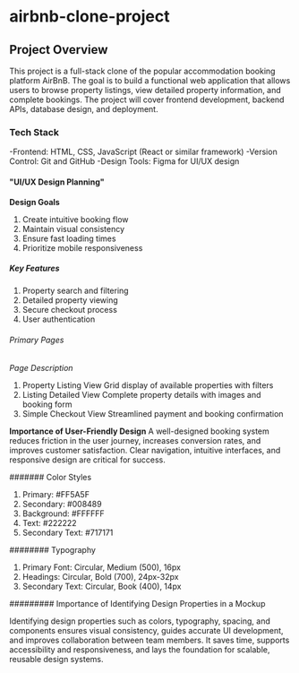# airbnb-clone-project

## Project Overview

This project is a full-stack clone of the popular accommodation booking platform AirBnB. The goal is to build a functional web application that allows users to browse property listings, view detailed property information, and complete bookings. The project will cover frontend development, backend APIs, database design, and deployment.

### Tech Stack

-Frontend: HTML, CSS, JavaScript (React or similar framework)
-Version Control: Git and GitHub
-Design Tools: Figma for UI/UX design

#### "UI/UX Design Planning" 

**Design Goals**

1. Create intuitive booking flow
2. Maintain visual consistency
3. Ensure fast loading times
4. Prioritize mobile responsiveness

##### Key Features

1. Property search and filtering
2. Detailed property viewing
3. Secure checkout process
4. User authentication

###### Primary Pages

*Page	Description*

1. Property Listing View	Grid display of available properties with filters
2. Listing Detailed View	Complete property details with images and booking form
3. Simple Checkout View	Streamlined payment and booking confirmation

**Importance of User-Friendly Design**
A well-designed booking system reduces friction in the user journey, increases conversion rates, and improves customer satisfaction. Clear navigation, intuitive interfaces, and responsive design are critical for success.

####### Color Styles

1. Primary: #FF5A5F
2. Secondary: #008489
3. Background: #FFFFFF
4. Text: #222222
5. Secondary Text: #717171

######## Typography

1. Primary Font: Circular, Medium (500), 16px
2. Headings: Circular, Bold (700), 24px-32px
3. Secondary Text: Circular, Book (400), 14px

######### Importance of Identifying Design Properties in a Mockup

Identifying design properties such as colors, typography, spacing, and components ensures visual consistency, guides accurate UI development, and improves collaboration between team members. It saves time, supports accessibility and responsiveness, and lays the foundation for scalable, reusable design systems.
